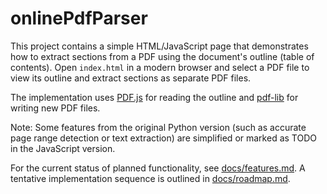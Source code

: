 # onlinePdfParser

This project contains a simple HTML/JavaScript page that demonstrates how to extract
sections from a PDF using the document's outline (table of contents). Open
`index.html` in a modern browser and select a PDF file to view its outline and
extract sections as separate PDF files.

The implementation uses [PDF.js](https://mozilla.github.io/pdf.js/) for reading
the outline and [pdf-lib](https://github.com/Hopding/pdf-lib) for writing new
PDF files.

Note: Some features from the original Python version (such as accurate page
range detection or text extraction) are simplified or marked as TODO in the
JavaScript version.

For the current status of planned functionality, see [docs/features.md](docs/features.md). A tentative implementation sequence is outlined in [docs/roadmap.md](docs/roadmap.md).


